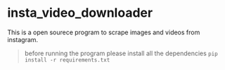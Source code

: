 # insta_video_downloader

This is a open sourece program to scrape images and videos from instagram.

> before running the program please install all the dependencies
> `pip install -r requirements.txt`
